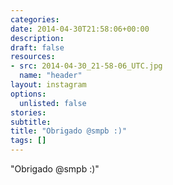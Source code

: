 ```yaml
---
categories:
date: 2014-04-30T21:58:06+00:00
description:
draft: false
resources:
- src: 2014-04-30_21-58-06_UTC.jpg
  name: "header"
layout: instagram
options:
  unlisted: false
stories:
subtitle:
title: "Obrigado @smpb :)"
tags: []
---
```


"Obrigado @smpb :)"
